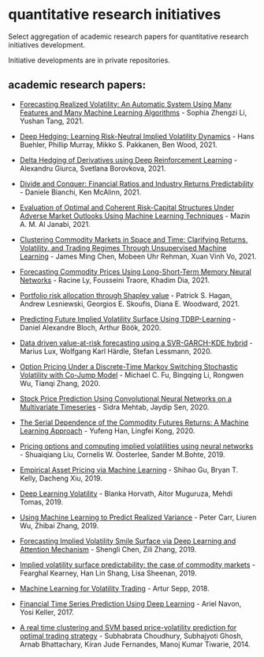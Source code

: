# quantitative research initiatives
Select aggregation of academic research papers for quantitative research initiatives development.

Initiative developments are in private repositories.

## academic research papers:

- [Forecasting Realized Volatility: An Automatic System Using Many Features and Many Machine Learning Algorithms](https://papers.ssrn.com/sol3/papers.cfm?abstract_id=3776915) - Sophia Zhengzi Li, Yushan Tang, 2021.

- [Deep Hedging: Learning Risk-Neutral Implied Volatility Dynamics](https://arxiv.org/abs/2103.11948) - Hans Buehler, Phillip Murray, Mikko S. Pakkanen, Ben Wood, 2021.

- [Delta Hedging of Derivatives using Deep Reinforcement Learning](https://papers.ssrn.com/sol3/papers.cfm?abstract_id=3847272) - Alexandru Giurca, Svetlana Borovkova, 2021.

- [Divide and Conquer: Financial Ratios and Industry Returns Predictability](https://papers.ssrn.com/sol3/papers.cfm?abstract_id=3136368) - Daniele Bianchi, Ken McAlinn, 2021. 

- [Evaluation of Optimal and Coherent Risk-Capital Structures Under Adverse Market Outlooks Using Machine Learning Techniques](https://papers.ssrn.com/sol3/papers.cfm?abstract_id=3834581) - Mazin A. M. Al Janabi, 2021.

- [Clustering Commodity Markets in Space and Time: Clarifying Returns, Volatility, and Trading Regimes Through Unsupervised Machine Learning](https://papers.ssrn.com/sol3/papers.cfm?abstract_id=3791138) - James Ming Chen, Mobeen Uhr Rehman, Xuan Vinh Vo, 2021.

- [Forecasting Commodity Prices Using Long-Short-Term Memory Neural Networks](https://papers.ssrn.com/sol3/papers.cfm?abstract_id=3786821) - Racine Ly, Fousseini Traore, 
Khadim Dia, 2021.

- [Portfolio risk allocation through Shapley value](https://arxiv.org/abs/2103.05453) - Patrick S. Hagan, Andrew Lesniewski, Georgios E. Skoufis, Diana E. Woodward, 2021.

- [Predicting Future Implied Volatility Surface Using TDBP-Learning](https://papers.ssrn.com/sol3/papers.cfm?abstract_id=3739514) - Daniel Alexandre Bloch, Arthur Böök, 2020.

- [Data driven value-at-risk forecasting using a SVR-GARCH-KDE hybrid](https://arxiv.org/abs/2009.06910) - Marius Lux, Wolfgang Karl Härdle, Stefan Lessmann, 2020. 

- [Option Pricing Under a Discrete-Time Markov Switching Stochastic Volatility with Co-Jump Model](https://arxiv.org/abs/2006.15054) - Michael C. Fu, Bingqing Li, Rongwen Wu, Tianqi Zhang, 2020.

- [Stock Price Prediction Using Convolutional Neural Networks on a Multivariate Timeseries](https://arxiv.org/abs/2001.09769) - Sidra Mehtab, Jaydip Sen, 2020.

- [The Serial Dependence of the Commodity Futures Returns: A Machine Learning Approach](https://papers.ssrn.com/sol3/papers.cfm?abstract_id=3536046) - Yufeng Han, Lingfei Kong, 2020.

- [Pricing options and computing implied volatilities using neural networks](https://arxiv.org/abs/1901.08943) - Shuaiqiang Liu, Cornelis W. Oosterlee, Sander M.Bohte, 2019.

- [Empirical Asset Pricing via Machine Learning](https://papers.ssrn.com/sol3/papers.cfm?abstract_id=3159577) - Shihao Gu, Bryan T. Kelly, Dacheng Xiu, 2019.

- [Deep Learning Volatility](https://arxiv.org/abs/1901.09647) - Blanka Horvath, Aitor Muguruza, Mehdi Tomas, 2019.

- [Using Machine Learning to Predict Realized Variance](https://arxiv.org/abs/1909.10035) - Peter Carr, Liuren Wu, Zhibai Zhang, 2019.

- [Forecasting Implied Volatility Smile Surface via Deep Learning and Attention Mechanism](https://arxiv.org/abs/1912.11059) - Shengli Chen, Zili Zhang, 2019.

- [Implied volatility surface predictability: the case of commodity markets](https://arxiv.org/abs/1909.11009) - Fearghal Kearney, Han Lin Shang, Lisa Sheenan, 2019.

- [Machine Learning for Volatility Trading](https://papers.ssrn.com/sol3/papers.cfm?abstract_id=3186401) - Artur Sepp, 2018. 

- [Financial Time Series Prediction Using Deep Learning](https://arxiv.org/abs/1711.04174) - Ariel Navon, Yosi Keller, 2017.

- [A real time clustering and SVM based price-volatility prediction for optimal trading strategy](https://www.sciencedirect.com/science/article/abs/pii/S0925231213009296) - Subhabrata Choudhury, Subhajyoti Ghosh, Arnab Bhattachary, Kiran Jude Fernandes, Manoj Kumar Tiwarie, 2014.


